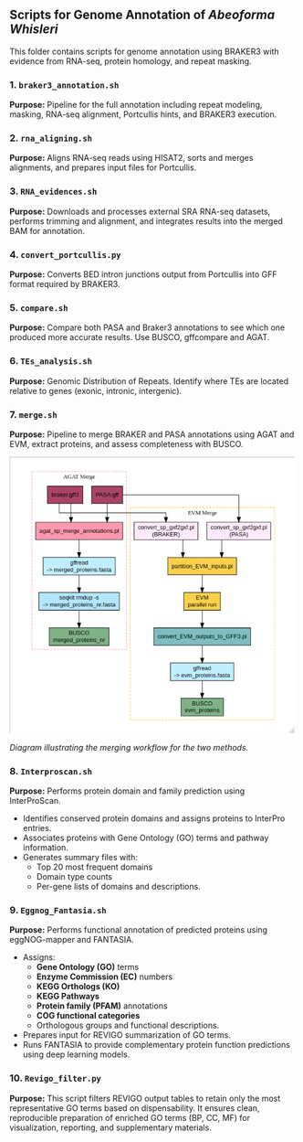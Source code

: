 ## Scripts for Genome Annotation of *Abeoforma Whisleri*

This folder contains scripts for genome annotation using BRAKER3 with evidence from RNA-seq, protein homology, and repeat masking.

### 1. `braker3_annotation.sh`
**Purpose:** Pipeline for the full annotation including repeat modeling, masking, RNA-seq alignment, Portcullis hints, and BRAKER3 execution.

### 2. `rna_aligning.sh`
**Purpose:** Aligns RNA-seq reads using HISAT2, sorts and merges alignments, and prepares input files for Portcullis.

### 3. `RNA_evidences.sh`
**Purpose:** Downloads and processes external SRA RNA-seq datasets, performs trimming and alignment, and integrates results into the merged BAM for annotation.

### 4. `convert_portcullis.py`
**Purpose:** Converts BED intron junctions output from Portcullis into GFF format required by BRAKER3.

### 5. `compare.sh`
**Purpose:** Compare both PASA and Braker3 annotations to see which one produced more accurate results. Use BUSCO, gffcompare and AGAT.

### 6. `TEs_analysis.sh`
**Purpose:** Genomic Distribution of Repeats. Identify where TEs are located relative to genes (exonic, intronic, intergenic).

### 7. `merge.sh`
**Purpose:** Pipeline to merge BRAKER and PASA annotations using AGAT and EVM, extract proteins, and assess completeness with BUSCO.

<img src="/images/merging_workflow.png" alt="braker3 Pipeline" width="500"/>

*Diagram illustrating the merging workflow for the two methods.*

### 8. `Interproscan.sh`
**Purpose:** 
Performs protein domain and family prediction using InterProScan.  
- Identifies conserved protein domains and assigns proteins to InterPro entries.  
- Associates proteins with Gene Ontology (GO) terms and pathway information.  
- Generates summary files with:  
  - Top 20 most frequent domains  
  - Domain type counts  
  - Per-gene lists of domains and descriptions.

### 9. `Eggnog_Fantasia.sh`
**Purpose:** 
Performs functional annotation of predicted proteins using eggNOG-mapper and FANTASIA.  
- Assigns:  
  - **Gene Ontology (GO)** terms  
  - **Enzyme Commission (EC)** numbers  
  - **KEGG Orthologs (KO)**  
  - **KEGG Pathways**  
  - **Protein family (PFAM)** annotations  
  - **COG functional categories**  
  - Orthologous groups and functional descriptions.  
- Prepares input for REVIGO summarization of GO terms.  
- Runs FANTASIA to provide complementary protein function predictions using deep learning models.

### 10. `Revigo_filter.py`
**Purpose:** This script filters REVIGO output tables to retain only the most representative GO terms based on dispensability. It ensures clean, reproducible preparation of enriched GO terms (BP, CC, MF) for visualization, reporting, and supplementary materials.

